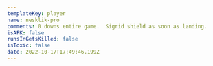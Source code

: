 ```yaml
---
templateKey: player
name: nesklik-pro
comments: 0 downs entire game.  Sigrid shield as soon as landing.
isAFK: false
runsInGetsKilled: false
isToxic: false
date: 2022-10-17T17:49:46.199Z
---
```

